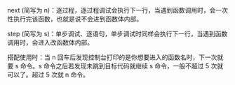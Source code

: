 next (简写为 n)：逐过程，逐过程调试会执行下一行，当遇到函数调用时，会一次性执行完该函数，也就是说不会进到函数体内部。


step (简写为 s)：单步调试、逐语句，单步调试时同样会执行下一行，当遇到函数调用时，会进入改函数体内部。


搭配使用时：当 n 回车后发现控制台打印的是你想要进入的函数名时，下一次就要 s 命令。s 命令之后若发现未跳到目标代码就继续 s 命令，一般不超过 5 次就可以了。超过 5 次就 n 命令。